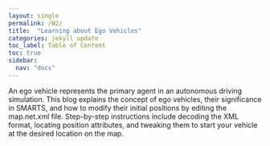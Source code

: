 ```yaml
---
layout: single
permalink: /W2/
title:  "Learning about Ego Vehicles"
categories: jekyll update
toc_label: Table of Content
toc: true
sidebar:
  nav: "docs"
---
```


An ego vehicle represents the primary agent in an autonomous driving simulation. This blog explains the concept of ego vehicles, their significance in SMARTS, and how to modify their initial positions by editing the map.net.xml file. Step-by-step instructions include decoding the XML format, locating position attributes, and tweaking them to start your vehicle at the desired location on the map.
